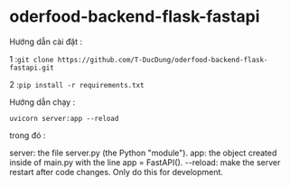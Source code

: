 # oderfood-backend-flask-fastapi

Hướng dẫn cài đặt :

1 :`git clone https://github.com/T-DucDung/oderfood-backend-flask-fastapi.git`

2 :`pip install -r requirements.txt`

Hướng dẫn chạy :

`uvicorn server:app --reload`

trong đó :

server: the file server.py (the Python "module").
app: the object created inside of main.py with the line app = FastAPI().
--reload: make the server restart after code changes. Only do this for development.
